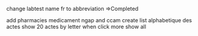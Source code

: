 change labtest name fr to abbreviation
=>Completed

add pharmacies medicament ngap and ccam
create list alphabetique des actes
show 20 actes by letter when
click more show all